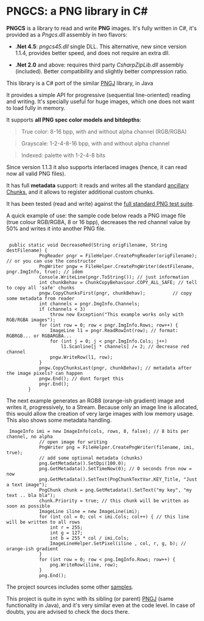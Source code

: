 <h1> PNGCS: a PNG library in C#</h1>

**PNGCS** is a library to read and write **PNG** images.
It's fully written in C#, it's provided as a _Pngcs.dll_ assembly in two flavors:


  * **.Net 4.5**: _pngcs45.dll_ single DLL. This alternative,  new since version 1.1.4, provides better speed, and does not require an extra dll.

  * **.Net 2.0** and above: requires third party _CsharpZipLib.dll_ assembly (included). Better compatibility and slightly better compression ratio.

This library is a C# port of the similar [PNGJ](http://code.google.com/p/pngj) library, in Java

It provides a simple API for progressive (sequential line-oriented) reading and writing. It's specially useful for huge images, which one does not want to  load fully in memory.

It supports  **all PNG spec color models and bitdepths**:

> True color: 8-16 bpp, with and without alpha channel (RGB/RGBA)

> Grayscale:  1-2-4-8-16 bpp, with and without alpha channel

> Indexed: palette with 1-2-4-8 bits

Since version 1.1.3 it also supports interlaced images (hence, it can read now all valid PNG files).

It has full **metadata** support: it reads and writes all the standard [ancillary Chunks](http://www.w3.org/TR/PNG/#11Ancillary-chunks), and it allows to register additional custom chunks.

It has been tested (read and write) against the [full standard PNG test suite](http://www.schaik.com/pngsuite/).

A quick example of use: the sample code below reads a PNG image file (true colour RGB/RGBA, 8 or 16 bpp), decreases the red channel value by 50% and writes it into another PNG file.

```

 public static void DecreaseRed(String origFilename, String destFilename) {
            PngReader pngr = FileHelper.CreatePngReader(origFilename); // or you can use the constructor
            PngWriter pngw = FileHelper.CreatePngWriter(destFilename, pngr.ImgInfo, true); // idem
            Console.WriteLine(pngr.ToString()); // just information
            int chunkBehav = ChunkCopyBehaviour.COPY_ALL_SAFE; // tell to copy all 'safe' chunks
            pngw.CopyChunksFirst(pngr, chunkBehav);          // copy some metadata from reader 
            int channels = pngr.ImgInfo.Channels;
            if (channels < 3)
                throw new Exception("This example works only with RGB/RGBA images");
            for (int row = 0; row < pngr.ImgInfo.Rows; row++) {
                ImageLine l1 = pngr.ReadRowInt(row); // format: RGBRGB... or RGBARGBA...
                for (int j = 0; j < pngr.ImgInfo.Cols; j++)
                    l1.Scanline[j * channels] /= 2; // decrease red channel
                pngw.WriteRow(l1, row);
            }
            pngw.CopyChunksLast(pngr, chunkBehav); // metadata after the image pixels? can happen
            pngw.End(); // dont forget this
            pngr.End();
        }
```


The next example generates an RGB8 (orange-ish gradient) image and writes it, progressively, to a Stream. Because only an image line is allocated, this would allow the creation of very large images with low memory usage.
This also shows some metadata handling.

```
 ImageInfo imi = new ImageInfo(cols, rows, 8, false); // 8 bits per channel, no alpha 
            // open image for writing 
            PngWriter png = FileHelper.CreatePngWriter(filename, imi, true);
            // add some optional metadata (chunks)
            png.GetMetadata().SetDpi(100.0);
            png.GetMetadata().SetTimeNow(0); // 0 seconds fron now = now
            png.GetMetadata().SetText(PngChunkTextVar.KEY_Title, "Just a text image");
            PngChunk chunk = png.GetMetadata().SetText("my key", "my text .. bla bla");
            chunk.Priority = true; // this chunk will be written as soon as possible
            ImageLine iline = new ImageLine(imi);
            for (int col = 0; col < imi.Cols; col++) { // this line will be written to all rows  
                int r = 255;
                int g = 127;
                int b = 255 * col / imi.Cols;
                ImageLineHelper.SetPixel(iline , col, r, g, b); // orange-ish gradient
            }
            for (int row = 0; row < png.ImgInfo.Rows; row++) {
                png.WriteRow(iline, row);
            }
            png.End();

```

The project sources includes some other [samples](http://code.google.com/p/pngcs/source/browse/#git%2FSamplesTests).

This project is quite in sync with its sibling (or parent) [PNGJ](http://code.google.com/p/pngj) (same functionality in Java), and it's very similar even at the code level. In case of doubts, you are advised to check the docs there.